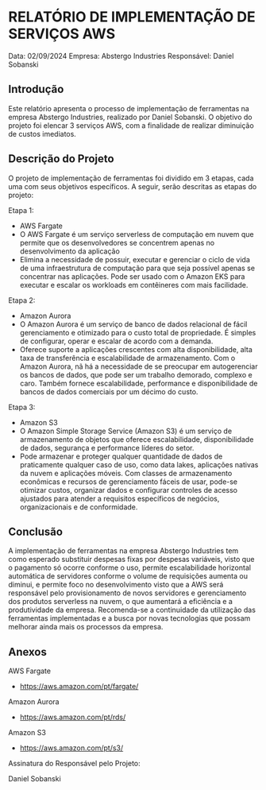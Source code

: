 # RELATÓRIO DE IMPLEMENTAÇÃO DE SERVIÇOS AWS

Data: 02/09/2024
Empresa: Abstergo Industries 
Responsável: Daniel Sobanski

## Introdução
Este relatório apresenta o processo de implementação de ferramentas na empresa Abstergo Industries, realizado por Daniel Sobanski. O objetivo do projeto foi elencar 3 serviços AWS, com a finalidade de realizar diminuição de custos imediatos.

## Descrição do Projeto
O projeto de implementação de ferramentas foi dividido em 3 etapas, cada uma com seus objetivos específicos. A seguir, serão descritas as etapas do projeto:

Etapa 1: 
- AWS Fargate
- O AWS Fargate é um serviço serverless de computação em nuvem que permite que os desenvolvedores se concentrem apenas no desenvolvimento da aplicação
-  Elimina a necessidade de possuir, executar e gerenciar o ciclo de vida de uma infraestrutura de computação para que seja possível apenas se concentrar nas aplicações. Pode ser usado com o Amazon EKS para executar e escalar os workloads em contêineres com mais facilidade.

Etapa 2: 
- Amazon Aurora
- O Amazon Aurora é um serviço de banco de dados relacional de fácil gerenciamento e otimizado para o custo total de propriedade. É simples de configurar, operar e escalar de acordo com a demanda.
- Oferece suporte a aplicações crescentes com alta disponibilidade, alta taxa de transferência e escalabilidade de armazenamento. Com o Amazon Aurora, nã há a necessidade de se preocupar em autogerenciar os bancos de dados, que pode ser um trabalho demorado, complexo e caro. Também fornece escalabilidade, performance e disponibilidade de bancos de dados comerciais por um décimo do custo.

Etapa 3: 
- Amazon S3
- O Amazon Simple Storage Service (Amazon S3) é um serviço de armazenamento de objetos que oferece escalabilidade, disponibilidade de dados, segurança e performance líderes do setor.
- Pode armazenar e proteger qualquer quantidade de dados de praticamente qualquer caso de uso, como data lakes, aplicações nativas da nuvem e aplicações móveis. Com classes de armazenamento econômicas e recursos de gerenciamento fáceis de usar, pode-se otimizar custos, organizar dados e configurar controles de acesso ajustados para atender a requisitos específicos de negócios, organizacionais e de conformidade.



## Conclusão
A implementação de ferramentas na empresa Abstergo Industries tem como esperado substituir despesas fixas por despesas variáveis, visto que o pagamento só ocorre conforme o uso, permite escalabilidade horizontal automática de servidores conforme o volume de requisições aumenta ou diminui, e permite foco no desenvolvimento visto que a AWS será responsável pelo provisionamento de novos servidores e gerenciamento dos produtos serverless na nuvem, o que aumentará a eficiência e a produtividade da empresa. Recomenda-se a continuidade da utilização das ferramentas implementadas e a busca por novas tecnologias que possam melhorar ainda mais os processos da empresa.

## Anexos

AWS Fargate
- https://aws.amazon.com/pt/fargate/

Amazon Aurora
- https://aws.amazon.com/pt/rds/

Amazon S3
- https://aws.amazon.com/pt/s3/

Assinatura do Responsável pelo Projeto:

Daniel Sobanski